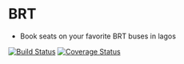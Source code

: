 # BRT
- Book seats on your favorite BRT buses in lagos 
 
 [![Build Status](https://travis-ci.com/NonsoAmadi10/BRT.svg?branch=develop)](https://travis-ci.com/NonsoAmadi10/BRT)  [![Coverage Status](https://coveralls.io/repos/github/NonsoAmadi10/BRT/badge.svg?branch=develop)](https://coveralls.io/github/NonsoAmadi10/BRT?branch=develop)
 